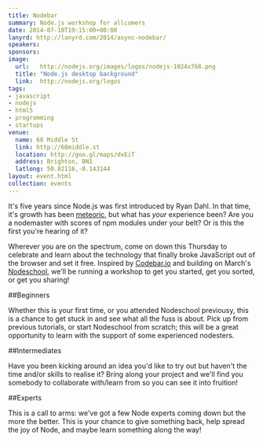 ```yaml
---
title: Nodebar
summary: Node.js workshop for allcomers
date: 2014-07-10T19:15:00+00:00
lanyrd: http://lanyrd.com/2014/async-nodebar/
speakers:
sponsors:
image:
  url:   http://nodejs.org/images/logos/nodejs-1024x768.png
  title: "Node.js desktop background"
  link:  http://nodejs.org/logos
tags:
- javascript
- nodejs
- html5
- programming
- startups
venue:
  name: 68 Middle St
  link: http://68middle.st
  location: http://goo.gl/maps/dxEiT
  address: Brighton, BN1
  latlong: 50.82116,-0.143144
layout: event.html
collection: events
---
```


It's five years since Node.js was first introduced by Ryan Dahl. In that time, it's growth has been [meteoric][npmcount], but what has _your_ experience been? Are you a nodemaster with scores of npm modules under your belt? Or is this the first you're hearing of it?

Wherever you are on the spectrum, come on down this Thursday to celebrate and learn about the technology that finally broke JavaScript out of the browser and set it free. Inspired by [Codebar.io][codebar] and building on March's [Nodeschool][nodeschool], we'll be running a workshop to get you started, get you sorted, or get you sharing!

##Beginners

Whether this is your first time, or you attended Nodeschool previousy, this is a chance to get stuck in and see what all the fuss is about. Pick up from previous tutorials, or start Nodeschool from scratch; this will be a great opportunity to learn with the support of some experienced nodesters.

##Intermediates

Have you been kicking around an idea you'd like to try out but haven't the time and/or skills to realise it? Bring along your project and we'll find you somebody to collaborate with/learn from so you can see it into fruition!

##Experts

This is a call to arms: we've got a few Node experts coming down but the more the better. This is your chance to give something back, help spread the joy of Node, and maybe learn something along the way!

[npmcount]: http://modulecounts.com
[codebar]: http://codebar.io
[nodeschool]: http://nodeschool.io
